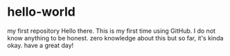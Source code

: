 # hello-world
my first repository
Hello there. This is my first time using GitHub. I do not know anything to be honest. zero knowledge about this but so far, it's kinda okay. have a great day!
